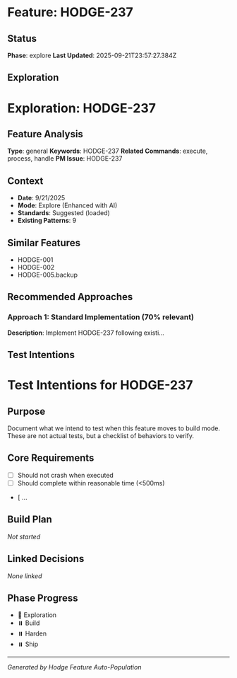 # Feature: HODGE-237

## Status
**Phase**: explore
**Last Updated**: 2025-09-21T23:57:27.384Z

## Exploration
# Exploration: HODGE-237

## Feature Analysis
**Type**: general
**Keywords**: HODGE-237
**Related Commands**: execute, process, handle
**PM Issue**: HODGE-237

## Context
- **Date**: 9/21/2025
- **Mode**: Explore (Enhanced with AI)
- **Standards**: Suggested (loaded)
- **Existing Patterns**: 9


## Similar Features
- HODGE-001
- HODGE-002
- HODGE-005.backup




## Recommended Approaches


### Approach 1: Standard Implementation (70% relevant)
**Description**: Implement HODGE-237 following existi...

## Test Intentions
# Test Intentions for HODGE-237

## Purpose
Document what we intend to test when this feature moves to build mode.
These are not actual tests, but a checklist of behaviors to verify.

## Core Requirements
- [ ] Should not crash when executed
- [ ] Should complete within reasonable time (<500ms)
- [ ...

## Build Plan
_Not started_

## Linked Decisions
_None linked_




## Phase Progress
- 🔄 Exploration
- ⏸️ Build
- ⏸️ Harden
- ⏸️ Ship

---
_Generated by Hodge Feature Auto-Population_
